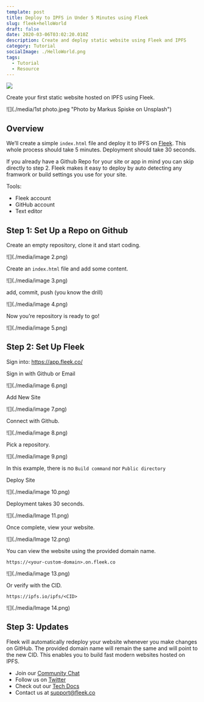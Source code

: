 ```yaml
---
template: post
title: Deploy to IPFS in Under 5 Minutes using Fleek
slug: fleek+helloWorld
draft: false
date: 2020-03-06T03:02:20.010Z
description: Create and deploy static website using Fleek and IPFS
category: Tutorial
socialImage: ./HelloWorld.png 
tags:
  - Tutorial
  - Resource
---
```

![](./HelloWorld.png)

Create your first static website hosted on IPFS using Fleek.

![](./media/1st photo.jpeg "Photo by Markus Spiske on Unsplash")

## Overview

We’ll create a simple `index.html` file and deploy it to IPFS on [Fleek](http://Fleek.co/). This whole process should take 5 minutes. Deployment should take 30 seconds. 

If you already have a Github Repo for your site or app in mind you can skip directly to step 2. Fleek makes it easy to deploy by auto detecting any framwork or build settings you use for your site.

Tools:

* Fleek account
* GitHub account
* Text editor

## Step 1: Set Up a Repo on Github

Create an empty repository, clone it and start coding.

![](./media/image 2.png)

Create an `index.html` file and add some content.

![](./media/image 3.png)

add, commit, push (you know the drill)

![](./media/image 4.png)

Now you’re repository is ready to go!

![](./media/image 5.png)

## Step 2: Set Up Fleek

Sign into: <https://app.fleek.co/>

Sign in with Github or Email

![](./media/image 6.png)

Add New Site

![](./media/image 7.png)

Connect with Github.

![](./media/image 8.png)

Pick a repository.

![](./media/image 9.png)

In this example, there is no `Build command` nor `Public directory`

Deploy Site

![](./media/image 10.png)

Deployment takes 30 seconds.

![](./media/Image 11.png)

Once complete, view your website.

![](./media/Image 12.png)

You can view the website using the provided domain name.

`https://<your-custom-domain>.on.fleek.co`

![](./media/image 13.png)

Or verify with the CID.

`https://ipfs.io/ipfs/<CID>`

![](./media/Image 14.png)

## Step 3: Updates

Fleek will automatically redeploy your website whenever you make changes on GitHub. The provided domain name will remain the same and will point to the new CID. This enables you to build fast modern websites hosted on IPFS.

* Join our [Community Chat](https://join.slack.com/t/fleek-public/shared_invite/zt-bxna7y1d-PbVdut4rgHt5jM6Zjg9g9A)
* Follow us on [Twitter](https://twitter.com/FleekHQ) 
* Check out our [Tech Docs](https://docs.fleek.co/)
* Contact us at support@fleek.co 

